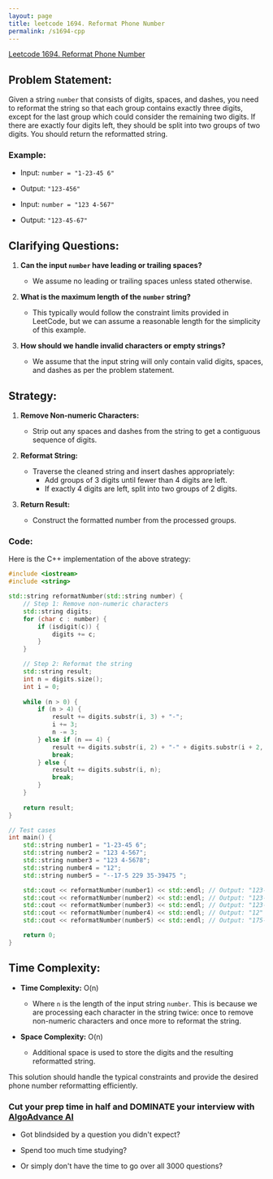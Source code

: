 ```yaml
---
layout: page
title: leetcode 1694. Reformat Phone Number
permalink: /s1694-cpp
---
```

[Leetcode 1694. Reformat Phone Number](https://algoadvance.github.io/algoadvance/l1694)
## Problem Statement:

Given a string `number` that consists of digits, spaces, and dashes, you need to reformat the string so that each group contains exactly three digits, except for the last group which could consider the remaining two digits. If there are exactly four digits left, they should be split into two groups of two digits. You should return the reformatted string.

### Example:

- Input: `number = "1-23-45 6"`
- Output: `"123-456"`

- Input: `number = "123 4-567"`
- Output: `"123-45-67"`

## Clarifying Questions:

1. **Can the input `number` have leading or trailing spaces?**  
   - We assume no leading or trailing spaces unless stated otherwise.
   
2. **What is the maximum length of the `number` string?**
   - This typically would follow the constraint limits provided in LeetCode, but we can assume a reasonable length for the simplicity of this example. 

3. **How should we handle invalid characters or empty strings?**
   - We assume that the input string will only contain valid digits, spaces, and dashes as per the problem statement.

## Strategy:

1. **Remove Non-numeric Characters:** 
   - Strip out any spaces and dashes from the string to get a contiguous sequence of digits.

2. **Reformat String:**
   - Traverse the cleaned string and insert dashes appropriately:
     - Add groups of 3 digits until fewer than 4 digits are left.
     - If exactly 4 digits are left, split into two groups of 2 digits.

3. **Return Result:**
   - Construct the formatted number from the processed groups.

### Code:
Here is the C++ implementation of the above strategy:

```cpp
#include <iostream>
#include <string>

std::string reformatNumber(std::string number) {
    // Step 1: Remove non-numeric characters
    std::string digits;
    for (char c : number) {
        if (isdigit(c)) {
            digits += c;
        }
    }

    // Step 2: Reformat the string
    std::string result;
    int n = digits.size();
    int i = 0;
    
    while (n > 0) {
        if (n > 4) {
            result += digits.substr(i, 3) + "-";
            i += 3;
            n -= 3;
        } else if (n == 4) {
            result += digits.substr(i, 2) + "-" + digits.substr(i + 2, 2);
            break;
        } else {
            result += digits.substr(i, n);
            break;
        }
    }
    
    return result;
}

// Test cases
int main() {
    std::string number1 = "1-23-45 6";
    std::string number2 = "123 4-567";
    std::string number3 = "123 4-5678";
    std::string number4 = "12";
    std::string number5 = "--17-5 229 35-39475 ";

    std::cout << reformatNumber(number1) << std::endl; // Output: "123-456"
    std::cout << reformatNumber(number2) << std::endl; // Output: "123-45-67"
    std::cout << reformatNumber(number3) << std::endl; // Output: "123-456-78"
    std::cout << reformatNumber(number4) << std::endl; // Output: "12"
    std::cout << reformatNumber(number5) << std::endl; // Output: "175-229-353-947-5"

    return 0;
}
```

## Time Complexity:

- **Time Complexity:** O(n)
  - Where `n` is the length of the input string `number`. This is because we are processing each character in the string twice: once to remove non-numeric characters and once more to reformat the string.
  
- **Space Complexity:** O(n)
  - Additional space is used to store the digits and the resulting reformatted string.

This solution should handle the typical constraints and provide the desired phone number reformatting efficiently.


### Cut your prep time in half and DOMINATE your interview with [AlgoAdvance AI](https://algoAdvance.com)

- Got blindsided by a question you didn't expect?

- Spend too much time studying?

- Or simply don't have the time to go over all 3000 questions?

